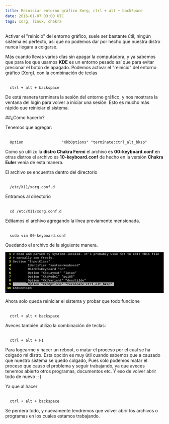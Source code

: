 ```yaml
---
title: Reiniciar entorno gráfico Xorg, ctrl + alt + backSpace
date: 2016-01-07 03:00 UTC
tags: xorg, linux, chakra
---
```


Activar el "reinicio" del entorno gráfico, suele ser bastante útil, ningún sistema es perfecto, así que no podemos dar por hecho que nuestra distro nunca llegara a colgarse. 

Más cuando llevas varios días sin apagar la computadora, y ya sabemos que para los que usamos **KDE** es un entorno pesado así que para evitar presionar el botón de apagado. Podemos activar el "reinicio" del entorno gráfico (Xorg), con la combinación de teclas

```

  ctrl + alt + backspace 

```

De está manera terminara la sesión del entorno gráfico, y nos mostrara la ventana del login para volver a iniciar una sesión. Esto es mucho más rápido que reiniciar el sistema.

##¿Cómo hacerlo?

Tenemos que agregar:

```

  Option                 "XkbOptions" "terminate:ctrl_alt_bksp"

```

Como yo utilizo la **distro Chakra Fermi** el archivo es **00-keyboard.conf**
en otras distros el archivo es  **10-keyboard.conf** de hecho en la versión **Chakra Euler**  venia de esta manera.

El archivo se encuentra dentro del directorio

```

  /etc/X11/xorg.conf.d

```

Entramos al directorio

```
  
  cd /etc/X11/xorg.conf.d

```

Editamos el archivo agregando la línea previamente mensionada.

```

  sudo vim 00-keyboard.conf

```

Quedando el archivo de la siguiente manera.

![Alt text](./images/xorg/keyboard.png)


Ahora solo queda reiniciar el sistema y probar que todo funcione

```
  
  ctrl + alt + backspace 

```


Aveces también utilizo la combinación de teclas:

```

  ctrl + alt + F1

```

Para logearme y hacer un reboot, o matar el proceso por el cual se ha colgado mi distro. Esta opción es muy útil cuando sabemos que a causado que nuestro sistema se quedo colgado, Pues solo podemos matar el proceso que causo el problema y seguir trabajando, ya que aveces tenemos abierto otros programas, documentos etc. Y eso de volver abrir todo de nuevo :-(

Ya que al hacer

```

  ctrl + alt + backspace

```

Se perderá todo, y nuevamente tendremos que volver abrir los archivos o programas en los cuales estamos trabajando.
